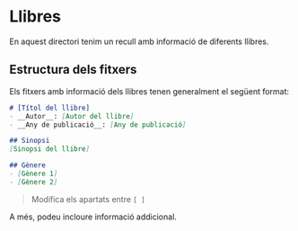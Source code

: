 # Llibres
En aquest directori tenim un recull amb informació de diferents llibres.

## Estructura dels fitxers
Els fitxers amb informació dels llibres
tenen generalment el següent format:

```md
# [Títol del llibre]
- __Autor__: [Autor del llibre]
- __Any de publicació__: [Any de publicació]

## Sinopsi
[Sinopsi del llibre]

## Gènere
- [Gènere 1]
- [Gènere 2]
```

> Modifica els apartats entre `[ ]`

A més, podeu incloure informació addicional.
